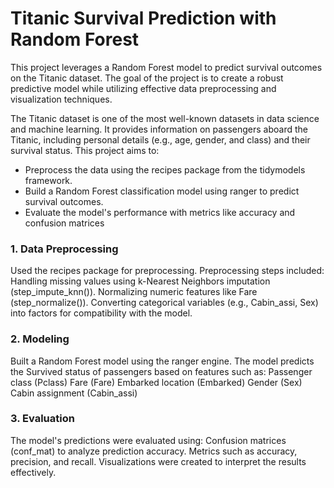 # Titanic Survival Prediction with Random Forest

This project leverages a Random Forest model to predict survival outcomes on the Titanic dataset. The goal of the project is to create a robust predictive model while utilizing effective data preprocessing and visualization techniques.


The Titanic dataset is one of the most well-known datasets in data science and machine learning. It provides information on passengers aboard the Titanic, including personal details (e.g., age, gender, and class) and their survival status. This project aims to:

- Preprocess the data using the recipes package from the tidymodels framework.
- Build a Random Forest classification model using ranger to predict survival outcomes.
- Evaluate the model's performance with metrics like accuracy and confusion matrices

### 1. Data Preprocessing
Used the recipes package for preprocessing.
Preprocessing steps included:
Handling missing values using k-Nearest Neighbors imputation (step_impute_knn()).
Normalizing numeric features like Fare (step_normalize()).
Converting categorical variables (e.g., Cabin_assi, Sex) into factors for compatibility with the model.

### 2. Modeling
Built a Random Forest model using the ranger engine.
The model predicts the Survived status of passengers based on features such as:
Passenger class (Pclass)
Fare (Fare)
Embarked location (Embarked)
Gender (Sex)
Cabin assignment (Cabin_assi)

### 3. Evaluation
The model's predictions were evaluated using:
Confusion matrices (conf_mat) to analyze prediction accuracy.
Metrics such as accuracy, precision, and recall.
Visualizations were created to interpret the results effectively.

